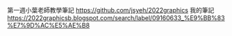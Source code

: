 第一週小葉老師教學筆記
https://github.com/jsyeh/2022graphics
我的筆記
https://2022graphicsb.blogspot.com/search/label/09160633_%E9%BB%83%E7%9D%AC%E5%AE%B8

